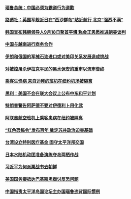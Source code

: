 #### [瑙鲁总统：中国必须为霸道行为道歉](../pages/z__yoerrvp/4559977.md) 

#### [路透社：英国军舰近日在“西沙群岛”贴近航行 北京“强烈不满”](../pages/z__yoerrvp/4559910.md) 

#### [韩国宣布韩朝领导人9月18日聚首平壤 称金正恩愿推进朝美谈判](../pages/z__yoerrvp/4559888.md) 

#### [中国与越南进行商务合作 ](../pages/z__yoerrvp/4559830.md) 

#### [伊朗和俄国的军械石油进口或对美印关系发展造成挑战](../pages/z__yoerrvp/4559421.md) 

#### [对被控屠杀伊拉克平民的黑水保安的重审以流审告终](../pages/z__yoerrvp/4559377.md) 

#### [乘客生怪病 来自迪拜的班机在纽约机场被隔离](../pages/z__yoerrvp/4559262.md) 

#### [黑利：美国不会在联大会议上公布中东和平计划](../pages/z__yoerrvp/4559223.md) 

#### [特朗普警告阿萨德不要对伊德利卜用化武](../pages/z__yoerrvp/4559141.md) 

#### [阿联酋航空班机上乘客患病在纽约被隔离](../pages/z__yoerrvp/4558871.md) 

#### [“红色恐怖令”发布百年 奠定苏共政治迫害基础](../pages/z__yoerrvp/4558805.md) 

#### [台湾设立特别医疗基金 固守太平洋邦交国](../pages/z__yoerrvp/4558795.md) 

#### [日本水陆机动团准备演练夺岛两栖作战](../pages/z__yoerrvp/4558784.md) 

#### [习近平为何派栗战书去朝鲜](../pages/z__yoerrvp/4558681.md) 

#### [美国国务卿抵达巴基斯坦商讨反恐问题](../pages/z__yoerrvp/4558633.md) 

#### [中国指责太平洋岛国论坛主办国瑙鲁违背国际惯例](../pages/z__yoerrvp/4558623.md) 

